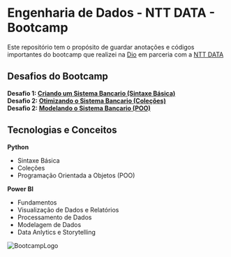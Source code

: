 # Engenharia de Dados - NTT DATA - Bootcamp

Este repositório tem o propósito de guardar anotações e códigos importantes do bootcamp que realizei na [Dio](https://web.dio.me/) em parceria com a [NTT DATA](https://br.nttdata.com/)

## Desafios do Bootcamp

**Desafio 1: [Criando um Sistema Bancario (Sintaxe Básica)](01_sintaxe_basica_python/02_desafio_sistema_bancario/desafio.py)**  
**Desafio 2: [Otimizando o Sistema Bancario (Coleções)](02_colecoes_python/03_desafio_otimizando_sistema_bancario/desafio.py)**  
**Desafio 2: [Modelando o Sistema Bancario (POO)](03_poo_python/06_desafio_modelando_sis_bancario/desafio.py)**

## Tecnologias e Conceitos

**Python**

-   Sintaxe Básica
-   Coleções
-   Programação Orientada a Objetos (POO)

**Power BI**

-   Fundamentos
-   Visualização de Dados e Relatórios
-   Processamento de Dados
-   Modelagem de Dados
-   Data Anlytics e Storytelling

![BootcampLogo](https://hermes.dio.me/tracks/2a3a2d2b-7de7-457c-b4df-dcd327eae9eb.png)
